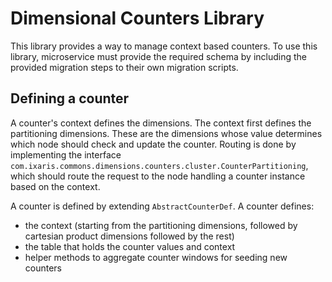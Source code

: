 # Dimensional Counters Library

This library provides a way to manage context based counters. To use this library, 
microservice must provide the required schema by including the provided migration steps 
to their own migration scripts.

## Defining a counter

A counter's context defines the dimensions. The context first defines the partitioning dimensions.
These are the dimensions whose value determines which node should check and update the counter.
Routing is done by implementing the interface `com.ixaris.commons.dimensions.counters.cluster.CounterPartitioning`,
which should route the request to the node handling a counter instance based on the context.

A counter is defined by extending `AbstractCounterDef`. A counter defines:
- the context (starting from the partitioning dimensions, followed by cartesian product dimensions followed by the rest)
- the table that holds the counter values and context
- helper methods to aggregate counter windows for seeding new counters

